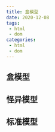 ```yaml
---
title: 盒模型
date: 2020-12-08
tags:
 - html 
 - dom
categories: 
 - html
 - dom
---
```

## 盒模型

## 怪异模型

## 标准模型
